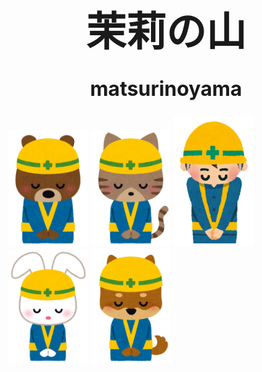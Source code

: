 <h1 style ="text-align: center; font-size: 64px; line-height: 64px; font-weight: bold;">茉莉の山</h1>
<h2 style ="text-align: center; font-size: 32px; line-height: 32px;">matsurinoyama</h2>
<img src="static/test/kouji_5.png" alt="worker-5" width="128px">
<img src="static/test/kouji_2.png" alt="worker-2" width="128px">
<img src="static/test/kouji_1.png" alt="worker-1" width="128px">
<img src="static/test/kouji_4.png" alt="worker-4" width="128px">
<img src="static/test/kouji_3.png" alt="worker-3" width="128px">